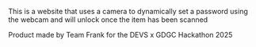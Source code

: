 This is a website that uses a camera to dynamically set a password using the webcam and will unlock once the
item has been scanned

Product made by Team Frank for the DEVS x GDGC Hackathon 2025

